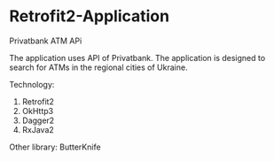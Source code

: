 # Retrofit2-Application
Privatbank ATM APi

The application uses API of Privatbank. The application is
designed to search for ATMs in the regional cities of Ukraine.

Technology:
  1. Retrofit2
  2. OkHttp3
  3. Dagger2
  4. RxJava2
  
 Other library: 
    ButterKnife
